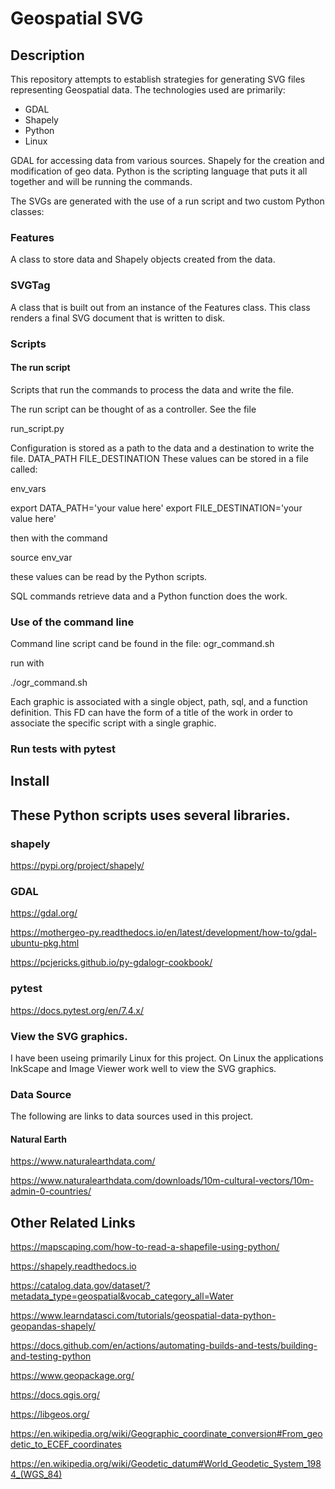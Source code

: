 # Geospatial SVG

## Description

This repository attempts to establish strategies for generating SVG files representing Geospatial data.
The technologies used are primarily: 

* GDAL
* Shapely
* Python
* Linux

GDAL for accessing data from various sources. Shapely for the creation and modification of geo data.
Python is the scripting language that puts it all together and will be running the commands.

The SVGs are generated with the use of a run script and two custom Python classes:

### Features
A class to store data and Shapely objects created from the data.

### SVGTag
A class that is built out from an instance of the Features class. This class renders a final SVG document that is written to disk.

### Scripts

#### The run script

Scripts that run the commands to process the data and write the file. 

The run script can be thought of as a controller. See the file

  run_script.py

Configuration is stored as a path to the data and a destination to write the file.
  DATA_PATH FILE_DESTINATION
  These values can be stored in a file called:

  env_vars

  export DATA_PATH='your value here'
  export FILE_DESTINATION='your value here'

  then with the command 
  
   source env_var

  these values can be read by the Python scripts.

SQL commands retrieve data and a Python function does the work.

### Use of the command line

Command line script cand be found in the file:  ogr_command.sh

run with

 ./ogr_command.sh

Each graphic is associated with a single object, path, sql, and a function definition. This FD can have the form of a title of the work in order to associate the specific script with a single graphic.


### Run tests with pytest

## Install

## These Python scripts uses several libraries.

### shapely 

https://pypi.org/project/shapely/

###  GDAL

https://gdal.org/

https://mothergeo-py.readthedocs.io/en/latest/development/how-to/gdal-ubuntu-pkg.html

https://pcjericks.github.io/py-gdalogr-cookbook/

### pytest

https://docs.pytest.org/en/7.4.x/


### View the SVG graphics.

I have been useing primarily Linux for this project. 
On Linux the applications InkScape and Image Viewer work well to view the SVG graphics.

### Data Source

The following are links to data sources used in this project.

#### Natural Earth

https://www.naturalearthdata.com/

https://www.naturalearthdata.com/downloads/10m-cultural-vectors/10m-admin-0-countries/


## Other Related Links

https://mapscaping.com/how-to-read-a-shapefile-using-python/

https://shapely.readthedocs.io

https://catalog.data.gov/dataset/?metadata_type=geospatial&vocab_category_all=Water

https://www.learndatasci.com/tutorials/geospatial-data-python-geopandas-shapely/

https://docs.github.com/en/actions/automating-builds-and-tests/building-and-testing-python

https://www.geopackage.org/

https://docs.qgis.org/

https://libgeos.org/

https://en.wikipedia.org/wiki/Geographic_coordinate_conversion#From_geodetic_to_ECEF_coordinates

https://en.wikipedia.org/wiki/Geodetic_datum#World_Geodetic_System_1984_(WGS_84)